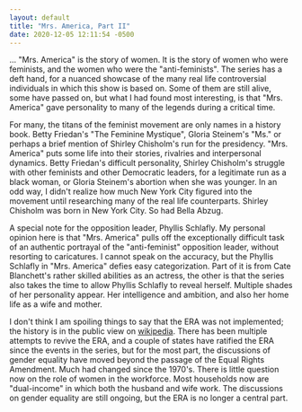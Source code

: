 ```yaml
---
layout: default
title: "Mrs. America, Part II"
date: 2020-12-05 12:11:54 -0500
---
```


... "Mrs. America" is the story of women. It is the story of women who were feminists, and the women who were the "anti-feminists". The series has a deft hand, for a nuanced showcase of the many real life controversial individuals in which this show is based on. Some of them are still alive, some have passed on, but what I had found most interesting, is that "Mrs. America" gave personality to many of the legends during a critical time.

For many, the titans of the feminist movement are only names in a history book. Betty Friedan's "The Feminine Mystique", Gloria Steinem's "Ms." or perhaps a brief mention of Shirley Chisholm's run for the presidency. "Mrs. America" puts some life into their stories, rivalries and interpersonal dynamics. Betty Friedan's difficult personality, Shirley Chisholm's struggle with other feminists and other Democratic leaders, for a legitimate run as a black woman, or Gloria Steinem's abortion when she was younger. In an odd way, I didn't realize how much New York City figured into the movement until researching many of the real life counterparts. Shirley Chisholm was born in New York City. So had Bella Abzug.

A special note for the opposition leader, Phyllis Schlafly. My personal opinion here is that "Mrs. America" pulls off the exceptionally difficult task of an authentic portrayal of the "anti-feminist" opposition leader, without resorting to caricatures. I cannot speak on the accuracy, but the Phyllis Schlafly in "Mrs. America" defies easy categorization. Part of it is from Cate Blanchett's rather skilled abilities as an actress, the other is that the series also takes the time to allow Phyllis Schlafly to reveal herself. Multiple shades of her personality appear. Her intelligence and ambition, and also her home life as a wife and mother.

I don't think I am spoiling things to say that the ERA was not implemented; the history is in the public view on [wikipedia](https://en.wikipedia.org/wiki/Equal_Rights_Amendment). There has been multiple attempts to revive the ERA, and a couple of states have ratified the ERA since the events in the series, but for the most part, the discussions of gender equality have moved beyond the passage of the Equal Rights Amendment. Much had changed since the 1970's. There is little question now on the role of women in the workforce. Most households now are "dual-income" in which both the husband and wife work. The discussions on gender equality are still ongoing, but the ERA is no longer a central part. 